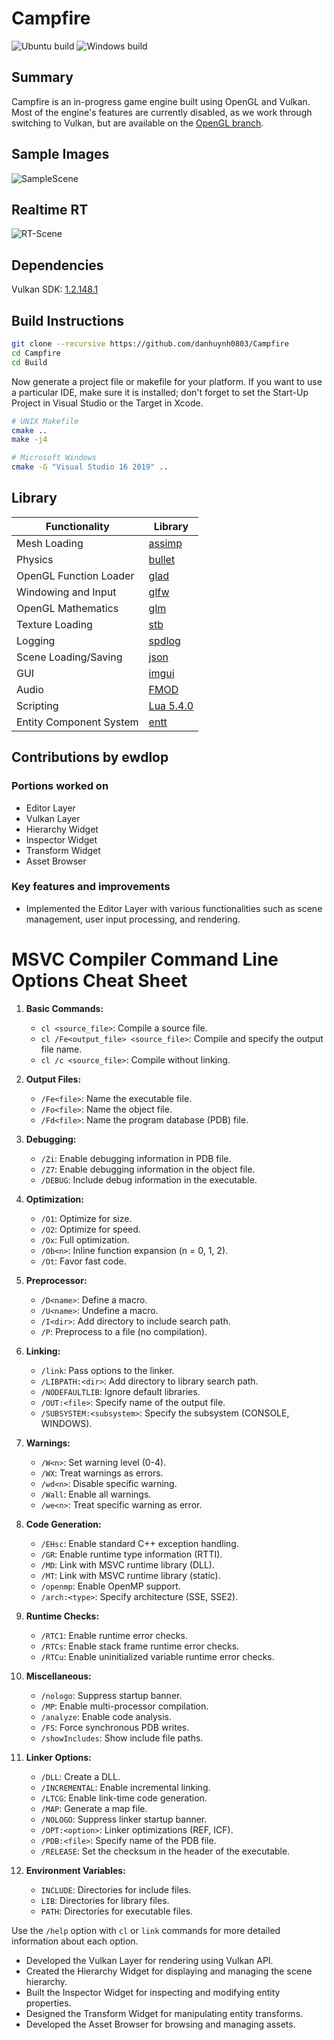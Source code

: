 # Campfire
![Ubuntu build](https://github.com/danhuynh0803/Campfire/workflows/Ubuntu%20build/badge.svg)
![Windows build](https://github.com/danhuynh0803/Campfire/workflows/Windows%20build/badge.svg)

## Summary
Campfire is an in-progress game engine built using OpenGL and Vulkan. Most of the engine's features are currently disabled, as we work through switching to Vulkan, but are available on the [OpenGL branch](https://github.com/danhuynh0803/Campfire/tree/OpenGL).

## Sample Images
![SampleScene](https://i.imgur.com/jZDVC6l.jpg)

## Realtime RT
![RT-Scene](https://i.imgur.com/kmzx7xv.png)

## Dependencies
Vulkan SDK: [1.2.148.1](https://vulkan.lunarg.com/sdk/home)

## Build Instructions
```bash
git clone --recursive https://github.com/danhuynh0803/Campfire
cd Campfire
cd Build
```

Now generate a project file or makefile for your platform. If you want to use a particular IDE, make sure it is installed; don't forget to set the Start-Up Project in Visual Studio or the Target in Xcode.

```bash
# UNIX Makefile
cmake ..
make -j4

# Microsoft Windows
cmake -G "Visual Studio 16 2019" ..
```
## Library
Functionality           | Library
----------------------- | ------------------------------------------
Mesh Loading            | [assimp](https://github.com/assimp/assimp)
Physics                 | [bullet](https://github.com/bulletphysics/bullet3)
OpenGL Function Loader  | [glad](https://github.com/Dav1dde/glad)
Windowing and Input     | [glfw](https://github.com/glfw/glfw)
OpenGL Mathematics      | [glm](https://github.com/g-truc/glm)
Texture Loading         | [stb](https://github.com/nothings/stb)
Logging                 | [spdlog](https://github.com/gabime/spdlog)
Scene Loading/Saving    | [json](https://github.com/nlohmann/json)
GUI                     | [imgui](https://github.com/ocornut/imgui)
Audio                   | [FMOD](https://www.fmod.com/studio)
Scripting               | [Lua 5.4.0](http://www.lua.org/download.html)
Entity Component System | [entt](https://github.com/skypjack/entt)

## Contributions by ewdlop

### Portions worked on
- Editor Layer
- Vulkan Layer
- Hierarchy Widget
- Inspector Widget
- Transform Widget
- Asset Browser

### Key features and improvements
- Implemented the Editor Layer with various functionalities such as scene management, user input processing, and rendering.

## 
MSVC Compiler Command Line Options Cheat Sheet
==============================================

1. **Basic Commands:**
   - `cl <source_file>`: Compile a source file.
   - `cl /Fe<output_file> <source_file>`: Compile and specify the output file name.
   - `cl /c <source_file>`: Compile without linking.

2. **Output Files:**
   - `/Fe<file>`: Name the executable file.
   - `/Fo<file>`: Name the object file.
   - `/Fd<file>`: Name the program database (PDB) file.

3. **Debugging:**
   - `/Zi`: Enable debugging information in PDB file.
   - `/Z7`: Enable debugging information in the object file.
   - `/DEBUG`: Include debug information in the executable.

4. **Optimization:**
   - `/O1`: Optimize for size.
   - `/O2`: Optimize for speed.
   - `/Ox`: Full optimization.
   - `/Ob<n>`: Inline function expansion (n = 0, 1, 2).
   - `/Ot`: Favor fast code.

5. **Preprocessor:**
   - `/D<name>`: Define a macro.
   - `/U<name>`: Undefine a macro.
   - `/I<dir>`: Add directory to include search path.
   - `/P`: Preprocess to a file (no compilation).

6. **Linking:**
   - `/link`: Pass options to the linker.
   - `/LIBPATH:<dir>`: Add directory to library search path.
   - `/NODEFAULTLIB`: Ignore default libraries.
   - `/OUT:<file>`: Specify name of the output file.
   - `/SUBSYSTEM:<subsystem>`: Specify the subsystem (CONSOLE, WINDOWS).

7. **Warnings:**
   - `/W<n>`: Set warning level (0-4).
   - `/WX`: Treat warnings as errors.
   - `/wd<n>`: Disable specific warning.
   - `/Wall`: Enable all warnings.
   - `/we<n>`: Treat specific warning as error.

8. **Code Generation:**
   - `/EHsc`: Enable standard C++ exception handling.
   - `/GR`: Enable runtime type information (RTTI).
   - `/MD`: Link with MSVC runtime library (DLL).
   - `/MT`: Link with MSVC runtime library (static).
   - `/openmp`: Enable OpenMP support.
   - `/arch:<type>`: Specify architecture (SSE, SSE2).

9. **Runtime Checks:**
   - `/RTC1`: Enable runtime error checks.
   - `/RTCs`: Enable stack frame runtime error checks.
   - `/RTCu`: Enable uninitialized variable runtime error checks.

10. **Miscellaneous:**
    - `/nologo`: Suppress startup banner.
    - `/MP`: Enable multi-processor compilation.
    - `/analyze`: Enable code analysis.
    - `/FS`: Force synchronous PDB writes.
    - `/showIncludes`: Show include file paths.

11. **Linker Options:**
    - `/DLL`: Create a DLL.
    - `/INCREMENTAL`: Enable incremental linking.
    - `/LTCG`: Enable link-time code generation.
    - `/MAP`: Generate a map file.
    - `/NOLOGO`: Suppress linker startup banner.
    - `/OPT:<option>`: Linker optimizations (REF, ICF).
    - `/PDB:<file>`: Specify name of the PDB file.
    - `/RELEASE`: Set the checksum in the header of the executable.

12. **Environment Variables:**
    - `INCLUDE`: Directories for include files.
    - `LIB`: Directories for library files.
    - `PATH`: Directories for executable files.

Use the `/help` option with `cl` or `link` commands for more detailed information about each option.
- Developed the Vulkan Layer for rendering using Vulkan API.
- Created the Hierarchy Widget for displaying and managing the scene hierarchy.
- Built the Inspector Widget for inspecting and modifying entity properties.
- Designed the Transform Widget for manipulating entity transforms.
- Developed the Asset Browser for browsing and managing assets.
